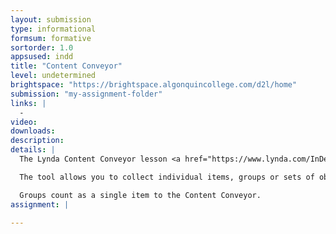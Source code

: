 ```yaml
---
layout: submission
type: informational
formsum: formative
sortorder: 1.0
appsused: indd
title: "Content Conveyor"
level: undetermined
brightspace: "https://brightspace.algonquincollege.com/d2l/home"
submission: "my-assignment-folder"
links: |
  - 
video: 
downloads: 
description: 
details: |
  The Lynda Content Conveyor lesson <a href="https://www.lynda.com/InDesign-tutorials/073-Working-sets-content-conveyor-tool/85324/121150-4.html" title="Lynda: Content Conveyor" target="_blank">is here</a>.

  The tool allows you to collect individual items, groups or sets of objects in the document.

  Groups count as a single item to the Content Conveyor.
assignment: |
  
---
```


